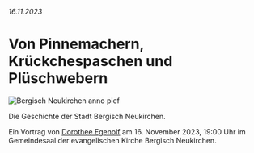 _16.11.2023_
# Von Pinnemachern, Krückchespaschen und Plüschwebern

<img src="docs/vergangenes/20231116-imgs/image.jpg" alt="Bergisch Neukirchen anno pief" />

Die Geschichte der Stadt Bergisch Neukirchen.

Ein Vortrag von <a href="https://die-gaestefuehrer.de/profile/dorothee-egenolf-3765" target="_blank">Dorothee Egenolf</a> am 16. November 2023, 19:00 Uhr im Gemeindesaal der evangelischen Kirche Bergisch Neukirchen.